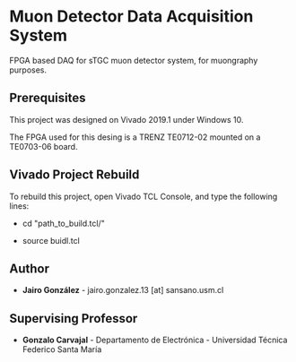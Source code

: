 # Muon Detector Data Acquisition System

FPGA based DAQ for sTGC muon detector system, for muongraphy purposes.

## Prerequisites

This project was designed on Vivado 2019.1 under Windows 10.<p>
The FPGA used for this desing is a TRENZ TE0712-02 mounted on a TE0703-06 board.<p>

## Vivado Project Rebuild

To rebuild this project, open Vivado TCL Console, and type the following lines:<p> 

* cd "path_to_build.tcl/"<p>
* source buidl.tcl<p>

## Author

* **Jairo González** -  jairo.gonzalez.13 [at] sansano.usm.cl

## Supervising Professor

* **Gonzalo Carvajal** - Departamento de Electrónica - Universidad Técnica Federico Santa María
